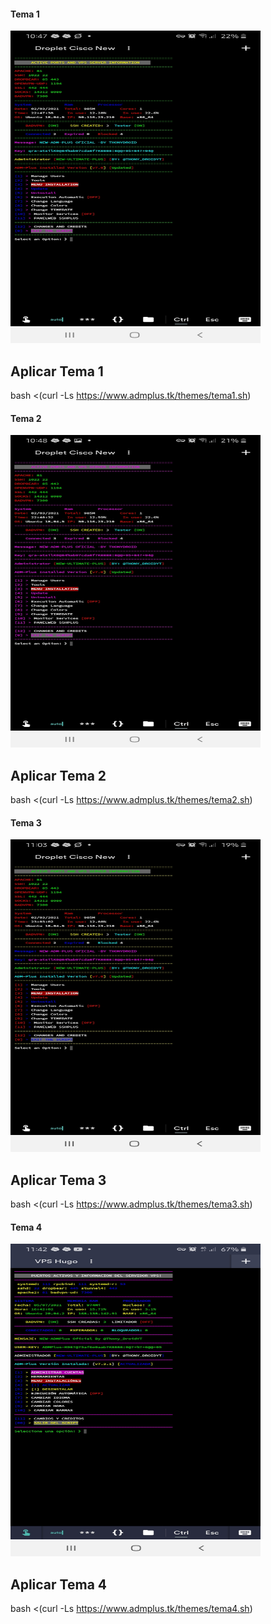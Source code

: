 #### Tema 1
<img src="./tema1.jpg" width="400" height="500">

## Aplicar Tema 1

bash <(curl -Ls https://www.admplus.tk/themes/tema1.sh)

#### Tema 2
<img src="./tema2.jpg" width="400" height="500">

## Aplicar Tema 2

bash <(curl -Ls https://www.admplus.tk/themes/tema2.sh)

#### Tema 3
<img src="./tema3.jpg" width="400" height="500">

## Aplicar Tema 3

bash <(curl -Ls https://www.admplus.tk/themes/tema3.sh)

#### Tema 4
<img src="./Tema4.jpg" width="400" height="500">

## Aplicar Tema 4

bash <(curl -Ls https://www.admplus.tk/themes/tema4.sh)
